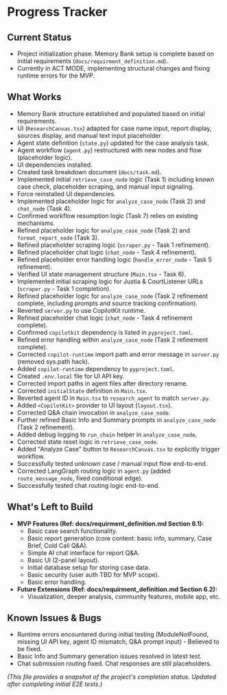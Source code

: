 # Progress Tracker

## Current Status

*   Project initialization phase. Memory Bank setup is complete based on initial requirements (`docs/requirment_definition.md`).
*   Currently in ACT MODE, implementing structural changes and fixing runtime errors for the MVP.

## What Works

*   Memory Bank structure established and populated based on initial requirements.
*   UI (`ResearchCanvas.tsx`) adapted for case name input, report display, sources display, and manual text input placeholder.
*   Agent state definition (`state.py`) updated for the case analysis task.
*   Agent workflow (`agent.py`) restructured with new nodes and flow (placeholder logic).
*   UI dependencies installed.
*   Created task breakdown document (`docs/task.md`).
*   Implemented initial `retrieve_case_node` logic (Task 1) including known case check, placeholder scraping, and manual input signaling.
*   Force reinstalled UI dependencies.
*   Implemented placeholder logic for `analyze_case_node` (Task 2) and `chat_node` (Task 4).
*   Confirmed workflow resumption logic (Task 7) relies on existing mechanisms.
*   Refined placeholder logic for `analyze_case_node` (Task 2) and `format_report_node` (Task 3).
*   Refined placeholder scraping logic (`scraper.py` - Task 1 refinement).
*   Refined placeholder chat logic (`chat_node` - Task 4 refinement).
*   Refined placeholder error handling logic (`handle_error_node` - Task 5 refinement).
*   Verified UI state management structure (`Main.tsx` - Task 6).
*   Implemented initial scraping logic for Justia & CourtListener URLs (`scraper.py` - Task 1 completion).
*   Refined placeholder logic for `analyze_case_node` (Task 2 refinement complete, including prompts and source tracking confirmation).
*   Reverted `server.py` to use CopilotKit runtime.
*   Refined placeholder chat logic (`chat_node` - Task 4 refinement complete).
*   Confirmed `copilotkit` dependency is listed in `pyproject.toml`.
*   Refined error handling within `analyze_case_node` (Task 2 refinement complete).
*   Corrected `copilot-runtime` import path and error message in `server.py` (removed sys.path hack).
*   Added `copilot-runtime` dependency to `pyproject.toml`.
*   Created `.env.local` file for UI API key.
*   Corrected import paths in agent files after directory rename.
*   Corrected `initialState` definition in `Main.tsx`.
*   Reverted agent ID in `Main.tsx` to `research_agent` to match `server.py`.
*   Added `<CopilotKit>` provider to UI layout (`layout.tsx`).
*   Corrected Q&A chain invocation in `analyze_case_node`.
*   Further refined Basic Info and Summary prompts in `analyze_case_node` (Task 2 refinement).
*   Added debug logging to `run_chain` helper in `analyze_case_node`.
*   Corrected state reset logic in `retrieve_case_node`.
*   Added "Analyze Case" button to `ResearchCanvas.tsx` to explicitly trigger workflow.
*   Successfully tested unknown case / manual input flow end-to-end.
*   Corrected LangGraph routing logic in `agent.py` (added `route_message_node`, fixed conditional edge).
*   Successfully tested chat routing logic end-to-end.

## What's Left to Build

*   **MVP Features (Ref: docs/requirment_definition.md Section 6.1):**
    *   Basic case search functionality.
    *   Basic report generation (core content: basic info, summary, Case Brief, Cold Call Q&A).
    *   Simple AI chat interface for report Q&A.
    *   Basic UI (2-panel layout).
    *   Initial database setup for storing case data.
    *   Basic security (user auth TBD for MVP scope).
    *   Basic error handling.
*   **Future Extensions (Ref: docs/requirment_definition.md Section 6.2):**
    *   Visualization, deeper analysis, community features, mobile app, etc.

## Known Issues & Bugs

*   Runtime errors encountered during initial testing (ModuleNotFound, missing UI API key, agent ID mismatch, Q&A prompt input) - Believed to be fixed.
*   Basic Info and Summary generation issues resolved in latest test.
*   Chat submission routing fixed. Chat responses are still placeholders.

*(This file provides a snapshot of the project's completion status. Updated after completing initial E2E tests.)*
